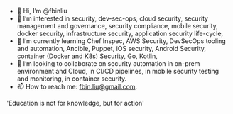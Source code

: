 - 👋 Hi, I’m @fbinliu
- 👀 I’m interested in security, dev-sec-ops, cloud security, security management and governance, security compliance, mobile security, docker security, infrastructure security,  application security life-cycle, 
- 🌱 I’m currently learning Chef Inspec, AWS Security, DevSecOps tooling and automation, Ancible, Puppet, iOS security, Android Security, container (Docker and K8s) Security, Go, Kotlin, 
- 💞️ I’m looking to collaborate on security automation in on-prem environment and Cloud, in CI/CD pipelines, in mobile security testing and monitoring, in container security.
- 📫 How to reach me: fbin.liu@gmail.com.

'Education is not for knowledge, but for action'

<!---
fbinliu/fbinliu is a ✨ special ✨ repository because its `README.md` (this file) appears on your GitHub profile.
You can click the Preview link to take a look at your changes.
--->
